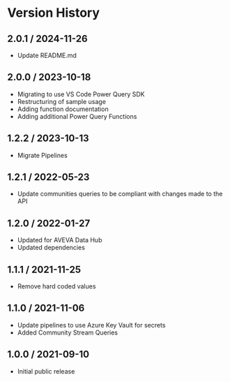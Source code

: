 # Version History

## 2.0.1 / 2024-11-26

- Update README.md

## 2.0.0 / 2023-10-18

- Migrating to use VS Code Power Query SDK
- Restructuring of sample usage
- Adding function documentation
- Adding additional Power Query Functions

## 1.2.2 / 2023-10-13

- Migrate Pipelines

## 1.2.1 / 2022-05-23

- Update communities queries to be compliant with changes made to the API

## 1.2.0 / 2022-01-27

- Updated for AVEVA Data Hub
- Updated dependencies

## 1.1.1 / 2021-11-25

- Remove hard coded values

## 1.1.0 / 2021-11-06

- Update pipelines to use Azure Key Vault for secrets
- Added Community Stream Queries

## 1.0.0 / 2021-09-10

- Initial public release
